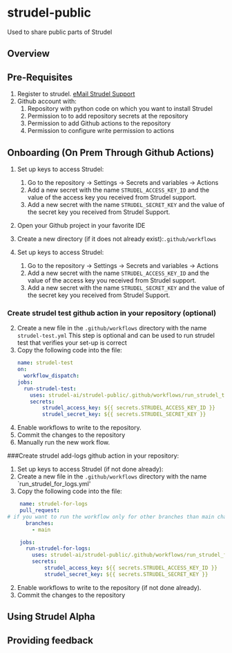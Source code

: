 # strudel-public
Used to share public parts of Strudel 
## Overview 

## Pre-Requisites
1. Register to strudel. <a href="mailto:foo@bar.example.com?subject=Hello%20World&amp;body=put%20body%20">eMail Strudel Support</a>
3. Github account with: 
   1. Repository with python code on which you want to install Strudel 
   2. Permission to  to add repository secrets at the repository
   3. Permission to add Github actions  to the repository
   4. Permission to configure write permission to actions
    

## Onboarding  (On Prem Through Github Actions)
1. Set up keys to access Strudel:
     1. Go to the repository &rarr; Settings &rarr; Secrets and variables  &rarr; Actions 
     3. Add a new secret with the name `STRUDEL_ACCESS_KEY_ID` and the value 
        of the access key you received from Strudel support. 
     4. Add a new secret with the name `STRUDEL_SECRET_KEY` and the value of the 
        secret key you received from Strudel Support. 

2. Open your Github project in your favorite IDE
2. Create a new directory (if it does not already exist):`.github/workflows`
2. Set up keys to access Strudel:
     1. Go to the repository &rarr; Settings &rarr; Secrets and variables  &rarr; Actions 
     3. Add a new secret with the name `STRUDEL_ACCESS_KEY_ID` and the value 
        of the access key you received from Strudel support. 
     4. Add a new secret with the name `STRUDEL_SECRET_KEY` and the value of the 
        secret key you received from Strudel Support. 

### Create strudel test github action in your repository (optional)

2. Create a new file in the `.github/workflows` directory with the name `strudel-test.yml`
This step is optional and can be used to run strudel test 
that verifies your set-up is correct 
2. Copy the following code into the file:
   ```yaml
   name: strudel-test
   on:
     workflow_dispatch:
   jobs:
     run-strudel-test:
       uses: strudel-ai/strudel-public/.github/workflows/run_strudel_test.yml@v0.2.0
       secrets:
           strudel_access_key: ${{ secrets.STRUDEL_ACCESS_KEY_ID }}
           strudel_secret_key: ${{ secrets.STRUDEL_SECRET_KEY }}
   ```
2. Enable workflows to write to the repository. 
2. Commit the changes to the repository
3. Manually run the new work flow. 

###Create strudel add-logs github action in your repository:
1. Set up keys to access Strudel (if not done already):
2. Create a new file in the `.github/workflows` directory with the name `run_strudel_for_logs.yml'
2. Copy the following code into the file:
```yaml
    name: strudel-for-logs
    pull_request:
# if you want to run the workflow only for other branches than main change the name of the branch 
      branches:
        - main

    jobs:
      run-strudel-for-logs:
        uses: strudel-ai/strudel-public/.github/workflows/run_strudel_for_logs.yml@v0.4.0
        secrets:
            strudel_access_key: ${{ secrets.STRUDEL_ACCESS_KEY_ID }}
            strudel_secret_key: ${{ secrets.STRUDEL_SECRET_KEY }}
```
2. Enable workflows to write to the repository (if not done already). 
2. Commit the changes to the repository 


## Using Strudel Alpha
## Providing feedback 
